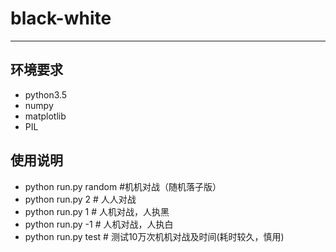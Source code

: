 # black-white

------

## 环境要求

- python3.5
- numpy
- matplotlib
- PIL

## 使用说明

- python run.py random #机机对战（随机落子版）
- python run.py 2 # 人人对战
- python run.py 1 # 人机对战，人执黑
- python run.py -1 # 人机对战，人执白
- python run.py test # 测试10万次机机对战及时间(耗时较久，慎用)

